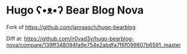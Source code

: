 # Hugo ʕ•ᴥ•ʔ Bear Blog Nova

Fork of https://github.com/janraasch/hugo-bearblog

Diff at: https://github.com/n0vad3v/hugo-bearblog-nova/compare/139ff348094fa9e754e2abdfa7f6f099807b6591..master